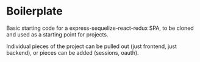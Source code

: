 # Boilerplate

Basic starting code for a express-sequelize-react-redux SPA, to be cloned and used as a starting point for projects.

Individual pieces of the project can be pulled out (just frontend, just backend), or pieces can be added (sessions, oauth).
